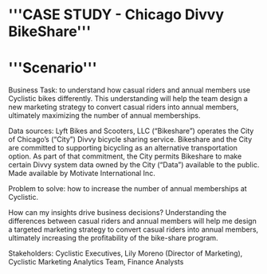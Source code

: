 # '''CASE STUDY - Chicago Divvy BikeShare'''


# '''Scenario'''
Business Task: to understand how casual riders and annual members use Cyclistic bikes differently. This understanding will help the team design a new marketing strategy to convert casual riders into annual members, ultimately maximizing the number of annual memberships.

Data sources: Lyft Bikes and Scooters, LLC (“Bikeshare”) operates the City of Chicago’s (“City”) Divvy bicycle sharing service. Bikeshare and the City are committed to supporting bicycling as an alternative transportation option. As part of that commitment, the City permits Bikeshare to make certain Divvy system data owned by the City (“Data”) available to the public. Made available by Motivate International Inc.

Problem to solve: how to increase the number of annual memberships at Cyclistic.

How can my insights drive business decisions? Understanding the differences between casual riders and annual members will help me design a targeted marketing strategy to convert casual riders into annual members, ultimately increasing the profitability of the bike-share program.

Stakeholders: Cyclistic Executives, Lily Moreno (Director of Marketing), Cyclistic Marketing Analytics Team, Finance Analysts

